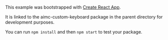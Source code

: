 This example was bootstrapped with [Create React App](https://github.com/facebook/create-react-app).

It is linked to the aimc-custom-keyboard package in the parent directory for development purposes.

You can run `npm install` and then `npm start` to test your package.
